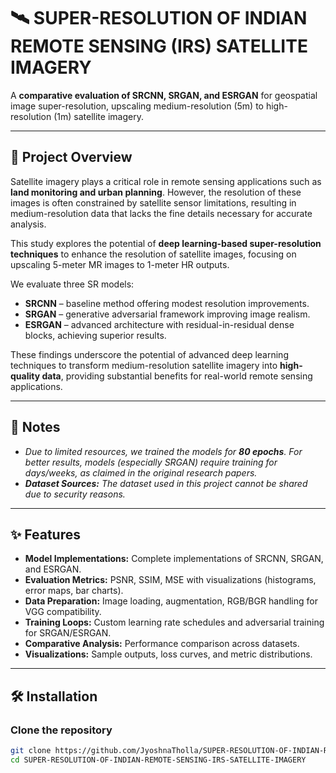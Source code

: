 # 🛰️ SUPER-RESOLUTION OF INDIAN REMOTE SENSING (IRS) SATELLITE IMAGERY

A **comparative evaluation of SRCNN, SRGAN, and ESRGAN** for geospatial image super-resolution, upscaling medium-resolution (5m) to high-resolution (1m) satellite imagery.  

---

## 📌 Project Overview
Satellite imagery plays a critical role in remote sensing applications such as **land monitoring and urban planning**. However, the resolution of these images is often constrained by satellite sensor limitations, resulting in medium-resolution data that lacks the fine details necessary for accurate analysis.  

This study explores the potential of **deep learning-based super-resolution techniques** to enhance the resolution of satellite images, focusing on upscaling 5-meter MR images to 1-meter HR outputs.  

We evaluate three SR models:  
- **SRCNN** – baseline method offering modest resolution improvements.  
- **SRGAN** – generative adversarial framework improving image realism.  
- **ESRGAN** – advanced architecture with residual-in-residual dense blocks, achieving superior results.  

These findings underscore the potential of advanced deep learning techniques to transform medium-resolution satellite imagery into **high-quality data**, providing substantial benefits for real-world remote sensing applications.

---

## 🔎 Notes
- _Due to limited resources, we trained the models for **80 epochs**. For better results, models (especially SRGAN) require training for days/weeks, as claimed in the original research papers._  
- _**Dataset Sources:** The dataset used in this project cannot be shared due to security reasons._  

---

## ✨ Features
- **Model Implementations:** Complete implementations of SRCNN, SRGAN, and ESRGAN.  
- **Evaluation Metrics:** PSNR, SSIM, MSE with visualizations (histograms, error maps, bar charts).  
- **Data Preparation:** Image loading, augmentation, RGB/BGR handling for VGG compatibility.  
- **Training Loops:** Custom learning rate schedules and adversarial training for SRGAN/ESRGAN.  
- **Comparative Analysis:** Performance comparison across datasets.  
- **Visualizations:** Sample outputs, loss curves, and metric distributions.  

---

## 🛠️ Installation

### Clone the repository
```bash
git clone https://github.com/JyoshnaTholla/SUPER-RESOLUTION-OF-INDIAN-REMOTE-SENSING-IRS-SATELLITE-IMAGERY.git
cd SUPER-RESOLUTION-OF-INDIAN-REMOTE-SENSING-IRS-SATELLITE-IMAGERY
